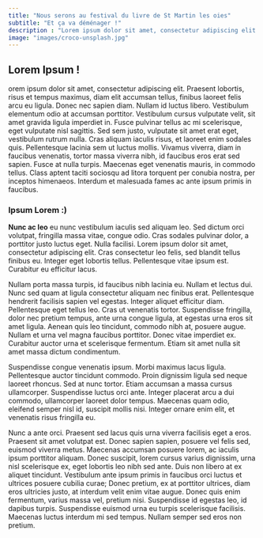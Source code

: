 ```yaml
---
title: "Nous serons au festival du livre de St Martin les oies"
subtitle: "Et ça va déménager !"
description : "Lorem ipsum dolor sit amet, consectetur adipiscing elit. Praesent lobortis, risus et tempus maximus, diam elit accumsan tellus, finibus laoreet felis arcu eu ligula."
image: "images/croco-unsplash.jpg"
---
```

## Lorem Ipsum !

orem ipsum dolor sit amet, consectetur adipiscing elit. Praesent lobortis, risus et tempus maximus, diam elit accumsan tellus, finibus laoreet felis arcu eu ligula. Donec nec sapien diam. Nullam id luctus libero. Vestibulum elementum odio at accumsan porttitor. Vestibulum cursus vulputate velit, sit amet gravida ligula imperdiet in. Fusce pulvinar tellus ac mi scelerisque, eget vulputate nisl sagittis. Sed sem justo, vulputate sit amet erat eget, vestibulum rutrum nulla. Cras aliquam iaculis risus, et laoreet enim sodales quis. Pellentesque lacinia sem ut luctus mollis. Vivamus viverra, diam in faucibus venenatis, tortor massa viverra nibh, id faucibus eros erat sed sapien. Fusce at nulla turpis. Maecenas eget venenatis mauris, in commodo tellus. Class aptent taciti sociosqu ad litora torquent per conubia nostra, per inceptos himenaeos. Interdum et malesuada fames ac ante ipsum primis in faucibus.

### Ipsum Lorem :)

**Nunc ac leo** eu nunc vestibulum iaculis sed aliquam leo. Sed dictum orci volutpat, fringilla massa vitae, congue odio. Cras sodales pulvinar dolor, a porttitor justo luctus eget. Nulla facilisi. Lorem ipsum dolor sit amet, consectetur adipiscing elit. Cras consectetur leo felis, sed blandit tellus finibus eu. Integer eget lobortis tellus. Pellentesque vitae ipsum est. Curabitur eu efficitur lacus.  

Nullam porta massa turpis, id faucibus nibh lacinia eu. Nullam et lectus dui. Nunc sed quam at ligula consectetur aliquam nec finibus erat. Pellentesque hendrerit facilisis sapien vel egestas. Integer aliquet efficitur diam. Pellentesque eget tellus leo. Cras ut venenatis tortor. Suspendisse fringilla, dolor nec pretium tempus, ante urna congue ligula, at egestas urna eros sit amet ligula. Aenean quis leo tincidunt, commodo nibh at, posuere augue. Nullam et urna vel magna faucibus porttitor. Donec vitae imperdiet ex. Curabitur auctor urna et scelerisque fermentum. Etiam sit amet nulla sit amet massa dictum condimentum.

Suspendisse congue venenatis ipsum. Morbi maximus lacus ligula. Pellentesque auctor tincidunt commodo. Proin dignissim ligula sed neque laoreet rhoncus. Sed at nunc tortor. Etiam accumsan a massa cursus ullamcorper. Suspendisse luctus orci ante. Integer placerat arcu a dui commodo, ullamcorper laoreet dolor tempus. Maecenas quam odio, eleifend semper nisl id, suscipit mollis nisi. Integer ornare enim elit, et venenatis risus fringilla eu.

Nunc a ante orci. Praesent sed lacus quis urna viverra facilisis eget a eros. Praesent sit amet volutpat est. Donec sapien sapien, posuere vel felis sed, euismod viverra metus. Maecenas accumsan posuere lorem, ac iaculis ipsum porttitor aliquam. Donec suscipit, lorem cursus varius dignissim, urna nisl scelerisque ex, eget lobortis leo nibh sed ante. Duis non libero at ex aliquet tincidunt. Vestibulum ante ipsum primis in faucibus orci luctus et ultrices posuere cubilia curae; Donec pretium, ex at porttitor ultrices, diam eros ultricies justo, at interdum velit enim vitae augue. Donec quis enim fermentum, varius massa vel, pretium nisi. Suspendisse id egestas leo, id dapibus turpis. Suspendisse euismod urna eu turpis scelerisque facilisis. Maecenas luctus interdum mi sed tempus. Nullam semper sed eros non pretium.
